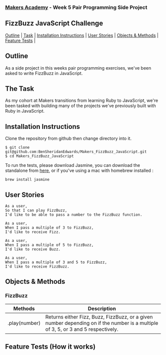 ### [Makers Academy](http://www.makersacademy.com) - Week 5 Pair Programming Side Project

FizzBuzz JavaScript Challenge 
-

[Outline](#Outline) | [Task](#Task) | [Installation Instructions](#Installation) | [User Stories](#Story) | [Objects & Methods](#Methods) | [Feature Tests](#Feature_Tests) |


## <a name="Outline">Outline</a>
 
As a side project in this weeks pair programming exercises, we've been asked to write FizzBuzz in JavaScript. 

## <a name="Task">The Task</a>
As my cohort at Makers transitions from learning Ruby to JavaScript, we're been tasked with building many of the projects we've previously built with Ruby in JavaScript.

## <a name="Installation">Installation Instructions</a>

Clone the repository from github then change directory into it.

```
$ git clone git@github.com:BenSheridanEdwards/Makers_FizzBuzz_JavaScript.git
$ cd Makers_FizzBuzz_JavaScript
```

To run the tests, please download Jasmine, you can download the standalone from [here](https://github.com/jasmine/jasmine/releases), or if you've using a mac with homebrew installed
:

```
brew install jasmine
```

## <a name="Story">User Stories</a>

```
As a user,
So that I can play FizzBuzz,
I'd like to be able to pass a number to the FizzBuzz function.

As a user,
When I pass a multiple of 3 to FizzBuzz,
I'd like to receive Fizz.

As a user,
When I pass a multiple of 5 to FizzBuzz, 
I'd like to receive Buzz. 

As a user,
When I pass a multiple of 3 and 5 to FizzBuzz,
I'd like to receive FizzBuzz.
```

## <a name="Methods">Objects & Methods</a>

### FizzBuzz

| Methods        | Description                                            |
|----------------|--------------------------------------------------------|
| .play(number)  | Returns either Fizz, Buzz, FizzBuzz, or a given number depending on if the number is a multiple of 3, 5, or 3 and 5 respectively. |

## <a name="Feature_Tests">Feature Tests (How it works)</a>

